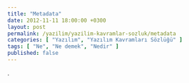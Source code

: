 ```yaml
---
title: "Metadata"
date: 2012-11-11 18:00:00 +0300
layout: post
permalink: /yazilim/yazilim-kavramlar-sozluk/metadata
categories: [ "Yazılım", "Yazılım Kavramları Sözlüğü" ]
tags: [ "Ne", "Ne demek", "Nedir" ]
published: false
---
```


.

